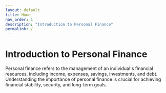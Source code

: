 ```yaml
---
layout: default
title: Home
nav_order: 1
description: "Introduction to Personal Finance"
permalink: /
---
```


# Introduction to Personal Finance

Personal finance refers to the management of an individual's financial resources, including income, expenses, savings, investments, and debt. Understanding the importance of personal finance is crucial for achieving financial stability, security, and long-term goals.

